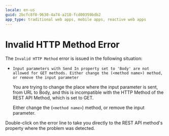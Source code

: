 ```yaml
---
locale: en-us
guid: 2bcfc8f0-9630-4a74-a218-fcd00359bdb2
app_type: traditional web apps, mobile apps, reactive web apps
---
```


# Invalid HTTP Method Error

The `Invalid HTTP Method` error is issued in the following situation:

* `Input parameters with Send In property set to 'Body' are not allowed for GET methods. Either change the (<method name>) method, or remove the input parameter`
  
    You are trying to change the place where the input parameter is sent, from URL to Body, and this is incompatible with the HTTP Method of the REST API Method, which is set to GET.

    Either change the (`<method name>`) method, or remove the input parameter.

Double-click on the error line to take you directly to the REST API method's property where the problem was detected.
